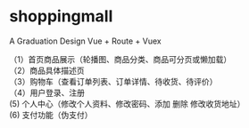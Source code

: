 # shoppingmall
A Graduation Design
Vue + Route + Vuex

（1）首页商品展示（轮播图、商品分类、商品可分页或懒加载）                                                                
（2）商品具体描述页                                                                
（3）购物车（查看订单列表、订单详情、待收货、待评价）                                                                 
（4）用户登录、注册                                                                 
 (5) 个人中心（修改个人资料、修改密码、添加 删除 修改收货地址）                                                                 
 (6) 支付功能（伪支付） 
